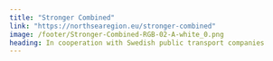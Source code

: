 ```yaml
---
title: "Stronger Combined"
link: "https://northsearegion.eu/stronger-combined"
image: /footer/Stronger-Combined-RGB-02-A-white_0.png
heading: In cooperation with Swedish public transport companies
---
```


